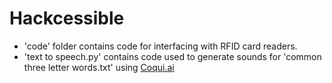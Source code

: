 # Hackcessible

- 'code' folder contains code for interfacing with RFID card readers.
- 'text to speech.py' contains code used to generate sounds for 'common three letter words.txt' using [Coqui.ai](https://github.com/coqui-ai/TTS)
